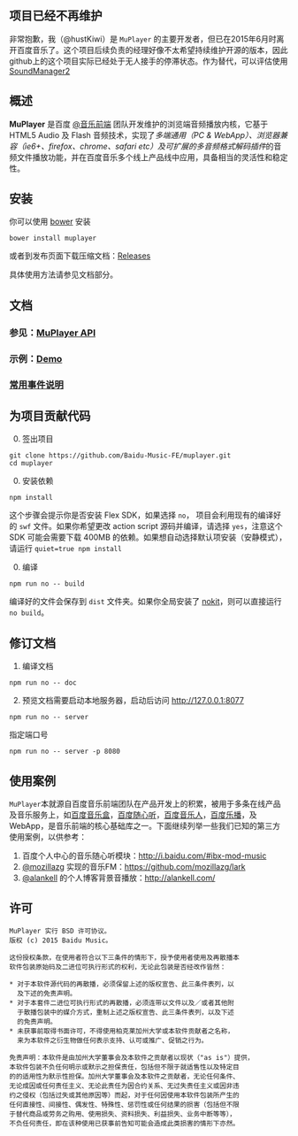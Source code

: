 ## 项目已经不再维护
非常抱歉，我（@hustKiwi）是 `MuPlayer` 的主要开发者，但已在2015年6月时离开百度音乐了。这个项目后续负责的经理好像不太希望持续维护开源的版本，因此github上的这个项目实际已经处于无人接手的停滞状态。作为替代，可以评估使用 [SoundManager2](https://github.com/scottschiller/SoundManager2/)

## 概述
**MuPlayer** 是百度 [@音乐前端](http://weibo.com/musicfe) 团队开发维护的浏览端音频播放内核，它基于 HTML5 Audio 及 Flash 音频技术，实现了*多端通用（PC & WebApp）、浏览器兼容（ie6+、firefox、chrome、safari etc）及可扩展的多音频格式解码插件*的音频文件播放功能，并在百度音乐多个线上产品线中应用，具备相当的灵活性和稳定性。


## 安装
你可以使用 [bower](https://github.com/bower/bower) 安装
```
bower install muplayer
```

或者到发布页面下载压缩文档：[Releases](https://github.com/Baidu-Music-FE/muplayer/releases)

具体使用方法请参见文档部分。


## 文档
### 参见：[MuPlayer API](http://labs.music.baidu.com/demo/muplayer/doc/api.html)
### 示例：[Demo](http://labs.music.baidu.com/demo/muplayer/doc/demo.html)
### [常用事件说明](https://github.com/Baidu-Music-FE/muplayer/wiki/%E5%B8%B8%E7%94%A8%E4%BA%8B%E4%BB%B6%E8%AF%B4%E6%98%8E)


## 为项目贡献代码

 0. 签出项目
 ```
 git clone https://github.com/Baidu-Music-FE/muplayer.git
cd muplayer
 ```
 0. 安装依赖
 ```
 npm install
 ```
 这个步骤会提示你是否安装 Flex SDK，如果选择 `no`， 项目会利用现有的编译好的 `swf` 文件。如果你希望更改 action script 源码并编译，请选择 `yes`，注意这个 SDK 可能会需要下载 400MB 的依赖。如果想自动选择默认项安装（安静模式），请运行 `quiet=true npm install`

 0. 编译
 ```
 npm run no -- build
 ```
 编译好的文件会保存到 `dist` 文件夹。如果你全局安装了 [nokit](https://github.com/ysmood/nokit)，则可以直接运行 `no build`。


## 修订文档

 1. 编译文档
  ```
  npm run no -- doc
  ```

 2. 预览文档需要启动本地服务器，启动后访问 http://127.0.0.1:8077
  ```
  npm run no -- server
  ```
  指定端口号
  ```
  npm run no -- server -p 8080
  ```

## 使用案例
`MuPlayer`本就源自百度音乐前端团队在产品开发上的积累，被用于多条在线产品及音乐服务上，如[百度音乐盒](http://play.baidu.com/)，[百度随心听](http://fm.baidu.com/)，[百度音乐人](http://y.baidu.com)，[百度乐播](http://lebo.baidu.com)，及WebApp，是音乐前端的核心基础库之一。下面继续列举一些我们已知的第三方使用案例，以供参考：

 1. 百度个人中心的音乐随心听模块：http://i.baidu.com/#ibx-mod-music
 2. [@mozillazg](https://github.com/mozillazg) 实现的音乐FM：https://github.com/mozillazg/lark
 3. [@alankell](https://github.com/alankell) 的个人博客背景音播放：http://alankell.com/

## 许可
    MuPlayer 实行 BSD 许可协议。
    版权 (c) 2015 Baidu Music。

    这份授权条款，在使用者符合以下三条件的情形下，授予使用者使用及再散播本
    软件包装原始码及二进位可执行形式的权利，无论此包装是否经改作皆然：

    * 对于本软件源代码的再散播，必须保留上述的版权宣告、此三条件表列，以
      及下述的免责声明。
    * 对于本套件二进位可执行形式的再散播，必须连带以文件以及／或者其他附
      于散播包装中的媒介方式，重制上述之版权宣告、此三条件表列，以及下述
      的免责声明。
    * 未获事前取得书面许可，不得使用柏克莱加州大学或本软件贡献者之名称，
      来为本软件之衍生物做任何表示支持、认可或推广、促销之行为。

    免责声明：本软件是由加州大学董事会及本软件之贡献者以现状（"as is"）提供，
    本软件包装不负任何明示或默示之担保责任，包括但不限于就适售性以及特定目
    的的适用性为默示性担保。加州大学董事会及本软件之贡献者，无论任何条件、
    无论成因或任何责任主义、无论此责任为因合约关系、无过失责任主义或因非违
    约之侵权（包括过失或其他原因等）而起，对于任何因使用本软件包装所产生的
    任何直接性、间接性、偶发性、特殊性、惩罚性或任何结果的损害（包括但不限
    于替代商品或劳务之购用、使用损失、资料损失、利益损失、业务中断等等），
    不负任何责任，即在该种使用已获事前告知可能会造成此类损害的情形下亦然。
